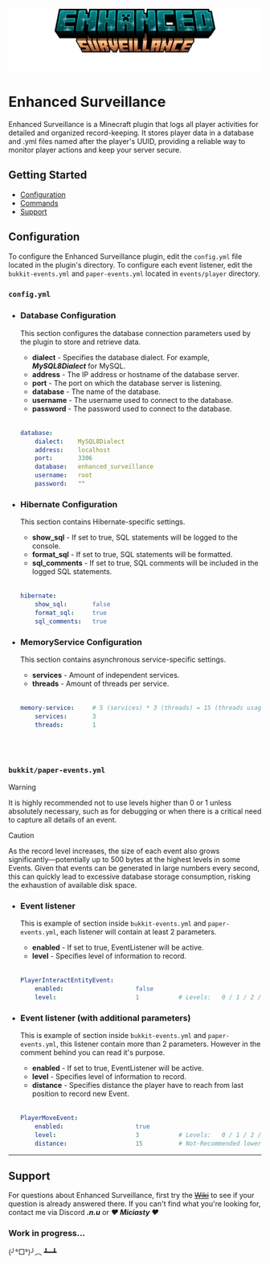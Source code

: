 ![Enhanced Surveillance](images/title.png)
# Enhanced Surveillance
Enhanced Surveillance is a Minecraft plugin that logs all player activities for detailed and organized record-keeping. It stores player data in a database and .yml files named after the player's UUID, providing a reliable way to monitor player actions and keep your server secure.

## Getting Started

- [Configuration](#configuration)
- [Commands](#commands)
- [Support](#support)

## Configuration

To configure the Enhanced Surveillance plugin, edit the `config.yml` file located in the plugin's directory. To configure each event listener, edit the `bukkit-events.yml` and `paper-events.yml` located in `events/player` directory.
### `config.yml`
- ### Database Configuration

  This section configures the database connection parameters used by the plugin to store and retrieve data.

    - **dialect** - Specifies the database dialect. For example, ***MySQL8Dialect*** for MySQL.
    - **address** - The IP address or hostname of the database server.
    - **port** - The port on which the database server is listening.
    - **database** - The name of the database.
    - **username** - The username used to connect to the database.
    - **password** - The password used to connect to the database.
      <br></br>
    ```yml
    database:
        dialect:    MySQL8Dialect
        address:    localhost
        port:       3306
        database:   enhanced_surveillance
        username:   root
        password:   ""
    ```

- ### Hibernate Configuration

  This section contains Hibernate-specific settings.

    - **show_sql** - If set to true, SQL statements will be logged to the console.
    - **format_sql** - If set to true, SQL statements will be formatted.
    - **sql_comments** - If set to true, SQL comments will be included in the logged SQL statements.
      <br></br>
    ```yml
    hibernate:
        show_sql:       false
        format_sql:     true
        sql_comments:   true
    ```

- ### MemoryService Configuration

  This section contains asynchronous service-specific settings.

    - **services** - Amount of independent services.
    - **threads** - Amount of threads per service.
      <br></br>
    ```yml
    memory-service:     # 5 (services) * 3 (threads) = 15 (threads usage) 
        services:       3
        threads:        1
    ```

<br></br>
### `bukkit/paper-events.yml`
> [!WARNING]
> It is highly recommended not to use levels higher than 0 or 1 unless absolutely necessary, such as for debugging or when there is a critical need to capture all details of an event.

> [!CAUTION]
> As the record level increases, the size of each event also grows significantly—potentially up to 500 bytes at the highest levels in some Events. Given that events can be generated in large numbers every second, this can quickly lead to excessive database storage consumption, risking the exhaustion of available disk space.

- ### Event listener

  This is example of section inside `bukkit-events.yml` and `paper-events.yml`, each listener will contain at least 2 parameters.

    - **enabled** - If set to true, EventListener will be active.
    - **level** - Specifies level of information to record.
      <br></br>
    ```yml
    PlayerInteractEntityEvent:
        enabled:                    false
        level:                      1           # Levels:   0 / 1 / 2 / 3
    ```

- ### Event listener (with additional parameters)

  This is example of section inside `bukkit-events.yml` and `paper-events.yml`, this listener contain more than 2 parameters. However in the comment behind you can read it's purpose.

    - **enabled** - If set to true, EventListener will be active.
    - **level** - Specifies level of information to record.
    - **distance** - Specifies distance the player have to reach from last position to record new Event.
      <br></br>
    ```yml
    PlayerMoveEvent:
        enabled:                    true
        level:                      3           # Levels:   0 / 1 / 2 / 3
        distance:                   15          # Not-Recommended lower numbers than 15
    ```
---

## Support

For questions about Enhanced Surveillance, first try the ~~[Wiki](https://example.com/)~~ to see if your question is already answered there.
If you can't find what you're looking for, contact me via Discord ***.n.u*** or ***❤ Miciasty ❤***

### Work in progress...
(╯°□°)╯︵ ┻━┻
